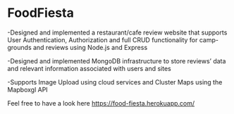 # FoodFiesta
-Designed and implemented a restaurant/cafe review website that supports User Authentication, Authorization and full CRUD functionality for camp-
grounds and reviews using Node.js and Express

-Designed and implemented MongoDB infrastructure to store reviews’ data and relevant information associated with users and sites

-Supports Image Upload using cloud services and Cluster Maps using the Mapboxgl API


Feel free to have a look here https://food-fiesta.herokuapp.com/
